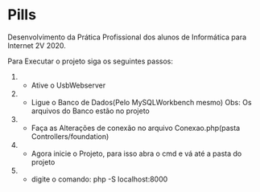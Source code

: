 # Pills
Desenvolvimento da Prática Profissional dos alunos de Informática para Internet 2V 2020. 

Para Executar o projeto siga os seguintes passos:

1. - Ative o UsbWebserver
2. - Ligue o Banco de Dados(Pelo MySQLWorkbench mesmo) 
Obs: Os arquivos do Banco estão no projeto
3. - Faça as Alterações de conexão no arquivo Conexao.php(pasta Controllers/foundation) 
4. - Agora inicie o Projeto, para isso abra o cmd e vá até a pasta do projeto
5. - digite o comando: php -S localhost:8000
